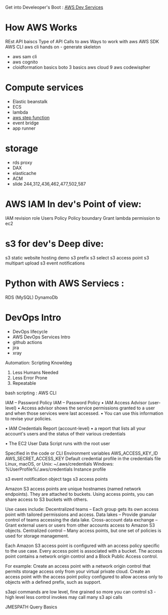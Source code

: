 Get into Develeoper's Boot : [AWS Dev Services](https://docs.aws.amazon.com/whitepapers/latest/aws-overview/developer-tools.html)

# How AWS Works 
REst API baiscs
Type of API Calls to aws
Ways to work with aws
AWS SDK
AWS CLI
aws cli hands on  - generate skeleton
- aws sam cli
- aws cognito
- cloidformation basics
boto 3 basics
aws cloud 9 
aws codewispher

# Compute services
- Elastic beanstalk
- ECS
- lambda
- [aws step function](https://aws.amazon.com/step-functions/)
- event bridge
- app runner

# storage 
- rds proxy
- DAX
- elasticache
- ACM
- slide 244,312,436,462,477,502,587
# AWS IAM In dev's Point of view:

IAM revision
role
Users
Policy
Policy boundary
Grant lambda permission to ec2 

# s3 for dev's Deep dive: 
s3 static website hosting demo
s3 prefix 
s3 select
s3 access point
s3 multipart upload
s3 event notifications

# Python with AWS Serviecs :
RDS (MySQL)
DynamoDb

# DevOps Intro
- DevOps lifecycle
- AWS DevOps Services Intro
- github actions
- jira
- xray


Automation: Scripting Knowldeg
1. Less Humans Needed
2. Less Error Prone
3. Repeatable 

bash scripting : AWS CLI 

IAM – Password Policy
IAM – Password Policy
• IAM Access Advisor (user-level)
• Access advisor shows the service permissions granted to a user and when those
services were last accessed.
• You can use this information to revise your policies.

• IAM Credentials Report (account-level)
• a report that lists all your account's users and the status of their various
credentials


• The EC2 User Data Script runs with the root user

Specified in the code or CLI
Environment variables 
AWS_ACCESS_KEY_ID
AWS_SECRET_ACCESS_KEY
Default credential profile in the credentials file
Linux, macOS, or Unix: ~/.aws/credentials
Windows: %UserProfile%/.aws/credentials
Instance profile


s3 event notification
object tags 
s3 access points

Amazon S3 access points are unique hostnames (named network endpoints). They are attached to buckets. Using access points, you can share access to S3 buckets with others.

Use cases include: 
Decentralized teams – Each group gets its own access point with tailored permissions and access.
Data lakes – Provide granular control of teams accessing the data lake.
Cross-account data exchange – Grant external users or users from other accounts access to Amazon S3 objects.
Centralized control – Many access points, but one set of policies is used for storage management.

Each Amazon S3 access point is configured with an access policy specific to the use case. Every access point is associated with a bucket. The access point contains a network origin control and a Block Public Access control. 

For example: 
Create an access point with a network origin control that permits storage access only from your virtual private cloud. 
Create an access point with the access point policy configured to allow access only to objects with a defined prefix, such as support.



s3api commands are low level, fine grained so more you can control
s3 - high level less control invokes may call many s3 api calls

JMESPATH Query Basics


